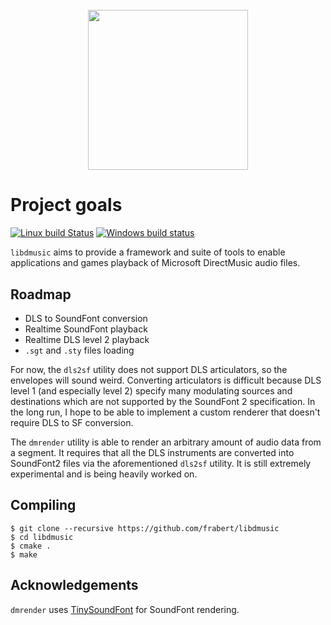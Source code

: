 <h1 align="center">
  <br>
  <img width="256" src="https://cdn.rawgit.com/frabert/libdmusic/f7aeed1b/media/logo.svg">
  <br>
</h1>

Project goals
=============
[![Linux build Status](https://travis-ci.org/frabert/libdmusic.svg?branch=master)](https://travis-ci.org/frabert/libdmusic) [![Windows build status](https://ci.appveyor.com/api/projects/status/7t7ral8wos4p7idc?svg=true)](https://ci.appveyor.com/project/frabert/libdmusic)

`libdmusic` aims to provide a framework and suite of tools to enable applications and games playback of Microsoft DirectMusic audio files.

Roadmap
-------
- DLS to SoundFont conversion
- Realtime SoundFont playback
- Realtime DLS level 2 playback
- `.sgt` and `.sty` files loading

For now, the `dls2sf` utility does not support DLS articulators, so the envelopes will sound weird. Converting articulators is difficult because DLS level 1 (and especially level 2) specify many modulating sources and destinations which are not supported by the SoundFont 2 specification. In the long run, I hope to be able to implement a custom renderer that doesn't require DLS to SF conversion.

The `dmrender` utility is able to render an arbitrary amount of audio data from a segment. It requires that all the DLS instruments are converted into SoundFont2 files via the aforementioned `dls2sf` utility. It is still extremely experimental and is being heavily worked on.

Compiling
---------

````
$ git clone --recursive https://github.com/frabert/libdmusic
$ cd libdmusic
$ cmake .
$ make
````

Acknowledgements
----------------

`dmrender` uses [TinySoundFont](https://github.com/schellingb/TinySoundFont) for SoundFont rendering.